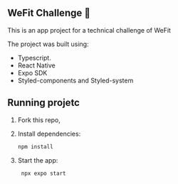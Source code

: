 ## WeFit Challenge 👋

This is an app project for a technical challenge of WeFit

The project was built using:
- Typescript.
- React Native
- Expo SDK
- Styled-components and Styled-system


## Running projetc
1. Fork this repo,

2. Install dependencies:

   ```bash
   npm install
   ```

3. Start the app:

   ```bash
    npx expo start
   ```


